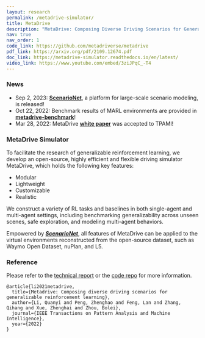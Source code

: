 ```yaml
---
layout: research
permalink: /metadrive-simulator/
title: MetaDrive
description: "MetaDrive: Composing Diverse Driving Scenarios for Generalizable Reinforcement Learning"
nav: true
nav_order: 1
code_link: https://github.com/metadriverse/metadrive
pdf_link: https://arxiv.org/pdf/2109.12674.pdf
doc_link: https://metadrive-simulator.readthedocs.io/en/latest/
video_link: https://www.youtube.com/embed/3ziJPqC_-T4
---
```



### News

* Sep 2, 2023: <a class="bar" href="../scenarionet/"><b>ScenarioNet</b></a>, a platform for large-scale scenario modeling, is released!
* Oct 22, 2022: Benchmark results of MARL environments are provided in <a class="bar" href="https://github.com/metadriverse/metadrive-benchmark"><b>metadrive-benchmark</b></a>!
* Mar 28, 2022: MetaDrive <a class="bar" href="https://arxiv.org/pdf/2109.12674.pdf"><b>white paper</b></a> was accepted to TPAMI!


### MetaDrive Simulator

To facilitate the research of generalizable reinforcement learning, we develop an open-source, highly efficient and flexible driving simulator MetaDrive, which holds the following key features:

* Modular
* Lightweight
* Customizable
* Realistic

We construct a variety of RL tasks and baselines in both single-agent and multi-agent settings, including benchmarking
generalizability across unseen scenes, safe exploration, and modeling multi-agent behaviors.

Empowered by ***[ScenarioNet](../scenarionet)***, all features of MetaDrive can be applied to 
the virtual environments reconstructed from the open-source dataset, such as Waymo Open Dataset, nuPlan, and L5.


### Reference

Please refer to the [technical report](https://arxiv.org/pdf/2109.12674.pdf) or 
the [code repo](https://github.com/metadriverse/metadrive) for more information.

```plain
@article{li2021metadrive,
  title={Metadrive: Composing diverse driving scenarios for generalizable reinforcement learning},
  author={Li, Quanyi and Peng, Zhenghao and Feng, Lan and Zhang, Qihang and Xue, Zhenghai and Zhou, Bolei},
  journal={IEEE Transactions on Pattern Analysis and Machine Intelligence},
  year={2022}
}
```
